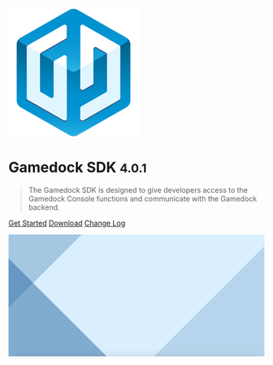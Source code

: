 <!-- _coverpage.md -->

![logo](_images/GamedockLogoMedium.png)

# Gamedock SDK <small>4.0.1</small>

> The Gamedock SDK is designed to give developers access to the Gamedock Console functions and communicate with the Gamedock backend.

[Get Started](#/#gettingStarted)
[Download](https://github.com/azerion/gamedock-sdk/releases)
[Change Log](#/#changelog)

![background](_images/coverpageBackground.png)